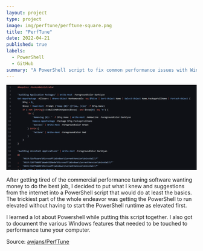 ```yaml
---
layout: project
type: project
image: img/perftune/perftune-square.png
title: "PerfTune"
date: 2022-04-21
published: true
labels:
  - PowerShell
  - GitHub
summary: "A PowerShell script to fix common performance issues with Windows PCs."
---
```


<img class="img-fluid" alt="Code" src="../img/perftune/perftune-banner.png">

After getting tired of the commercial performance tuning software wanting money to do the best job, I decided to put what I knew and suggestions from the internet into a PowerShell script that would do at least the basics. The trickiest part of the whole endeavor was getting the PowerShell to run elevated without having to start the PowerShell runtime as elevated first.

I learned a lot about Powershell while putting this script together. I also got to document the various Windows features that needed to be touched to performance tune your computer.

Source: <a href="https://github.com/awjans/PerfTune">awjans/PerfTune</a>
